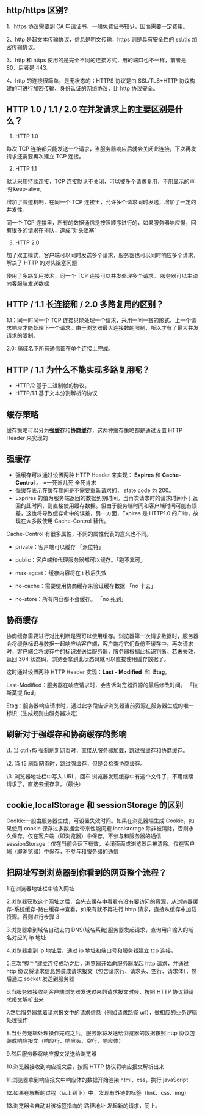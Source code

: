 ## http/https 区别?

1、https 协议需要到 CA 申请证书，一般免费证书较少，因而需要一定费用。

2、http 是超文本传输协议，信息是明文传输，https 则是具有安全性的 ssl/tls 加密传输协议。

3、http 和 https 使用的是完全不同的连接方式，用的端口也不一样，前者是 80，后者是 443。

4、http 的连接很简单，是无状态的；HTTPS 协议是由 SSL/TLS+HTTP 协议构建的可进行加密传输、身份认证的网络协议，比 http 协议安全。

## HTTP 1.0 / 1.1 / 2.0 在并发请求上的主要区别是什么？

1. HTTP 1.0

每次 TCP 连接都只能发送一个请求，当服务器响应后就会关闭此连接，下次再发请求还需要再次建立 TCP 连接。

2. HTTP 1.1

默认采用持续连接，TCP 连接默认不关闭，可以被多个请求复用，不用显示的声明 keep-alive。

增加了管道机制，在同一个 TCP 连接里，允许多个请求同时发送，增加了一定的并发性。

同一个 TCP 连接里，所有的数据通信是按照顺序进行的，如果服务器响应慢，回有很多的请求在排队，造成“对头阻塞”

3. HTTP 2.0

加了双工模式，客户端可以同时发送多个请求，服务器也可以同时响应多个请求，解决了 HTTP 的对头阻塞问题

使用了多路复用技术，同一个 TCP 连接可以并发处理多个请求。 服务器可以主动向客服端发送数据

## HTTP / 1.1 长连接和 / 2.0 多路复用的区别？

1.1：同一时间一个 TCP 连接只能处理一个请求，采用一问一答的形式，上一个请求响应才能处理下一个请求。由于浏览器最大连接数的限制，所以才有了最大并发请求的限制。

2.0: 痛域名下所有通信都在单个连接上完成。

## HTTP / 1.1 为什么不能实现多路复用呢？

- HTTP/2 基于二进制帧的协议。
- HTTP/1.1 基于文本分割解析的协议

## 缓存策略

缓存策略可以分为**强缓存**和**协商缓存**，这两种缓存策略都是通过设置 HTTP Header 来实现的

## 强缓存

- 强缓存可以通过设置两种 HTTP Header 来实现： **Expires** 和 **Cache-Control** 。 =一死派儿死 全死肯求
- 强缓存表示在缓存期间是不需要重新请求的， state code 为 200。
- Exprires 的值为服务端返回的数据到期时间。当再次请求时的请求时间小于返回的此时间，则直接使用缓存数据。但由于服务端时间和客户端时间可能有误差，这也将导致缓存命中的误差，另一方面，Expires 是 HTTP1.0 的产物，故现在大多数使用 Cache-Control 替代。

Cache-Control 有很多属性，不同的属性代表的意义也不同。

- private：客户端可以缓存 「派位特」

- public：客户端和代理服务器都可以缓存。「跑不累可」

- max-age=t：缓存内容将在 t 秒后失效

- no-cache：需要使用协商缓存来验证缓存数据 「no 卡去」

- no-store：所有内容都不会缓存。 「no 死到」

## 协商缓存

协商缓存需要进行对比判断是否可以使用缓存。浏览器第一次请求数据时，服务器会将缓存标识与数据一起响应给客户端，客户端将它们备份至缓存中。再次请求时，客户端会将缓存中的标识发送给服务器，服务器根据此标识判断。若未失效，返回 304 状态码，浏览器拿到此状态码就可以直接使用缓存数据了。

这时通过设置两种 HTTP Header 实现：**Last - Modified**  和  **Etag**。

Last-Modified：服务器在响应请求时，会告诉浏览器资源的最后修改时间。 「拉斯莫提 fied」

Etag：服务器响应请求时，通过此字段告诉浏览器当前资源在服务器生成的唯一标识（生成规则由服务器决定）

## 刷新对于强缓存和协商缓存的影响

\1. 当 ctrl+f5 强制刷新网页时，直接从服务器加载，跳过强缓存和协商缓存。

\2. 当 f5 刷新网页时，跳过强缓存，但是会检查协商缓存。

\3. 浏览器地址栏中写入 URL，回车 浏览器发现缓存中有这个文件了，不用继续请求了，直接去缓存拿。（最快）

## cookie,localStorage 和 sessionStorage 的区别

Cookie:一般由服务器生成，可设置失效时间。如果在浏览器端生成 Cookie，如果使用 cookie 保存过多数据会带来性能问题.localstorage:除非被清除，否则永久保存。仅在客户端（即浏览器）中保存，不参与和服务器的通信 sessionStorage：仅在当前会话下有效，关闭页面或浏览器后被清除。仅在客户端（即浏览器）中保存，不参与和服务器的通信

## 把网址写到浏览器到你看到的网页整个流程？

1.在浏览器地址栏中输入网址

2.浏览器获取这个网址之后，会先去缓存中看看有没有要访问的资源，从浏览器缓存-系统缓存-路由缓存中查看，如果有就不再进行 hhtp 请求，直接从缓存中加载资源。否则进行步骤 3

3.浏览器拿到域名自动去向 DNS(域名系统)服务器发起请求，查询用户输入的域名对应的 ip 地址

4.浏览器拿到 ip 地址后，通过 ip 地址和端口号和服务器建立 tcp 连接。

5.三次“握手”建立连接成功之后，浏览器开始向服务器发起 http 请求，并通过 http 协议将请求信息包装成请求报文（包含请求行、请求头、空行、请求体），然后通过 socket 发送到服务器

6.当服务器接收到客户端浏览器发送过来的请求报文时候，按照 HTTP 协议将请求报文解析出来

7.然后服务器拿着请求报文中的请求信息（例如请求路径 url），做相应的业务逻辑处理操作

8.当业务逻辑处理操作完成之后，服务器将发送给浏览器的数据按照 http 协议包装成响应报文（响应行、响应头、空行、响应体）

9.然后服务器将响应报文发送给浏览器

10.浏览器接收到响应报文后，按照 HTTP 协议将响应报文解析出来

11.浏览器拿到响应报文中响应体的数据开始渲染 html、css，执行 javaScript

12.如果在解析的过程（从上到下）中，发现有外链的标签（link、css、img）

13.浏览器会自动对该标签指向的 路径地址 发起新的请求，同上。
